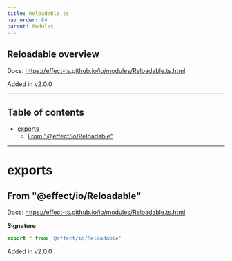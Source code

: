 ```yaml
---
title: Reloadable.ts
nav_order: 84
parent: Modules
---
```


## Reloadable overview

Docs: https://effect-ts.github.io/io/modules/Reloadable.ts.html

Added in v2.0.0

---

<h2 class="text-delta">Table of contents</h2>

- [exports](#exports)
  - [From "@effect/io/Reloadable"](#from-effectioreloadable)

---

# exports

## From "@effect/io/Reloadable"

Docs: https://effect-ts.github.io/io/modules/Reloadable.ts.html

**Signature**

```ts
export * from '@effect/io/Reloadable'
```

Added in v2.0.0
